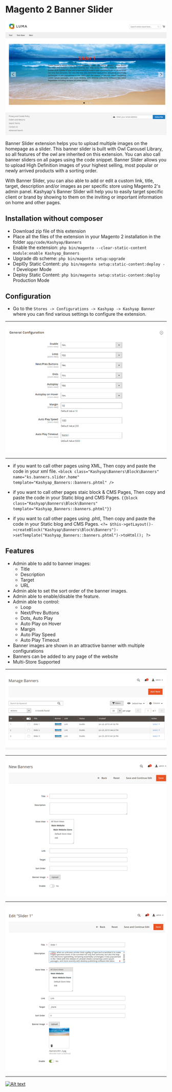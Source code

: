 # Magento 2 Banner Slider
![Alt text](header.png?raw=true "Magento2 Banner Slider")

Banner Slider extension helps you to upload multiple images on the homepage as a slider. This banner slider is built with Owl Carousel Library, so all features of the owl are inherited on this extension. You can also call banner sliders on all pages using the code snippet. Banner Slider allows you to upload High Definition images of your highest selling, most popular or newly arrived products with a sorting order. 

With Banner Slider, you can also able to add or edit a custom link, title, target, description and/or images as per specific store using Magento 2's admin panel. Kashyap's Banner Slider will help you to easily target specific client or brand by showing to them on the inviting or important information on home and other pages.

## Installation without composer
* Download zip file of this extension
* Place all the files of the extension in your Magento 2 installation in the folder `app/code/Kashyap/Banners`
* Enable the extension: `php bin/magento --clear-static-content module:enable Kashyap_Banners`
* Upgrade db scheme: `php bin/magento setup:upgrade`
* Depl0y Static Content: `php bin/magento setup:static-content:deploy -f` Developer Mode
* Deploy Static Content: `php bin/magento setup:static-content:deploy` Production Mode

## Configuration
- Go to the `Stores -> Configurations -> Kashyap -> Kashyap Banner` where you can find various settings to configure the extension.

---

![Alt text](configuration.png?raw=true "Magento2 Banner Slider")

---

- if you want to call other pages using XML, Then copy and paste the code in your xml file.
`<block class="Kashyap\Banners\Block\Banners" name="ks.banners.slider.home" template="Kashyap_Banners::banners.phtml" />`

- if you want to call other pages staic block & CMS Pages, Then copy and paste the code in your Static blog and CMS Pages.
`{{block class="Kashyap\Banners\Block\Banners" template="Kashyap_Banners::banners.phtml"}}`

- if you want to call other pages using .phtl, Then copy and paste the code in your Static blog and CMS Pages.
`<?= $this->getLayout()->createBlock("Kashyap\Banners\Block\Banners")->setTemplate("Kashyap_Banners::banners.phtml")->toHtml(); ?>`

## Features
- Admin able to add to banner images:
	- Title
	- Description
	- Target
	- URL
- Admin able to set the sort order of the banner images.
- Admin able to enable/disable the feature.
- Admin able to control:
	- Loop
	- Next/Prev Buttons
	- Dots, Auto Play
	- Auto Play on Hover
	- Margin
	- Auto Play Speed
	- Auto Play Timeout
- Banner images are shown in an attractive banner with multiple configurations
- Banners can be added to any page of the website
- Multi-Store Supported

---

![Alt text](ManageBanners.png?raw=true "Magento2 Banner Slider")

---

![Alt text](NewBanners.png?raw=true "Magento2 Banner Slider")

---

![Alt text](EditBanners.png?raw=true "Magento2 Banner Slider")

---

[![Alt text](https://www.kashyapsoftware.com/pub/media/logo/stores/1/ks_logo.png "kashyapsoftware.com")](https://www.kashyapsoftware.com/)